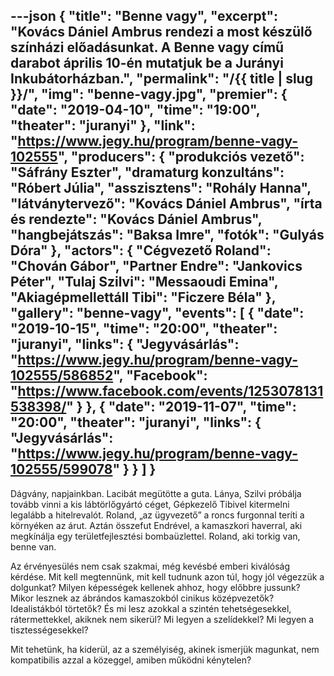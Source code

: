 ---json
{
    "title": "Benne vagy",
    "excerpt": "Kovács Dániel Ambrus rendezi a most készülő színházi előadásunkat. A Benne vagy című darabot április 10-én mutatjuk be a Jurányi Inkubátorházban.",
    "permalink": "/{{ title | slug }}/",
    "img": "benne-vagy.jpg",
    "premier": {
        "date": "2019-04-10",
        "time": "19:00",
        "theater": "juranyi"
    },
    "link": "https://www.jegy.hu/program/benne-vagy-102555",
    "producers": {
        "produkciós vezető": "Sáfrány Eszter",
        "dramaturg konzultáns": "Róbert Júlia",
        "asszisztens": "Rohály Hanna",
        "látványtervező": "Kovács Dániel Ambrus",
        "írta és rendezte": "Kovács Dániel Ambrus",
        "hangbejátszás": "Baksa Imre",
        "fotók": "Gulyás Dóra"
    },
    "actors": {
        "Cégvezető Roland": "Chován Gábor",
        "Partner Endre": "Jankovics Péter",
        "Tulaj Szilvi": "Messaoudi Emina",
        "Akiagépmellettáll Tibi": "Ficzere Béla"
    },
    "gallery": "benne-vagy",
    "events": [
        {
            "date": "2019-10-15",
            "time": "20:00",
            "theater": "juranyi",
            "links": {
                "Jegyvásárlás": "https://www.jegy.hu/program/benne-vagy-102555/586852",
                "Facebook": "https://www.facebook.com/events/1253078131538398/"
            }
        },
        {
            "date": "2019-11-07",
            "time": "20:00",
            "theater": "juranyi",
            "links": {
                "Jegyvásárlás": "https://www.jegy.hu/program/benne-vagy-102555/599078"
            }
        }
    ]
}
---

Dágvány, napjainkban. Lacibát megütötte a guta. Lánya, Szilvi próbálja tovább vinni a kis lábtörlőgyártó céget, Gépkezelő Tibivel kitermelni legalább a hitelrevalót. Roland, „az ügyvezető” a roncs furgonnal teríti a környéken az árut. Aztán összefut Endrével, a kamaszkori haverral, aki megkínálja egy területfejlesztési bombaüzlettel. Roland, aki torkig van, benne van.

Az érvényesülés nem csak szakmai, még kevésbé emberi kiválóság kérdése. Mit kell megtennünk, mit kell tudnunk azon túl, hogy jól végezzük a dolgunkat? Milyen képességek kellenek ahhoz, hogy előbbre jussunk? Mikor lesznek az ábrándos kamaszokból cinikus középvezetők? Idealistákból törtetők? És mi lesz azokkal a szintén tehetségesekkel, rátermettekkel, akiknek nem sikerül? Mi legyen a szelídekkel? Mi legyen a tisztességesekkel?

Mit tehetünk, ha kiderül, az a személyiség, akinek ismerjük magunkat, nem kompatibilis azzal a közeggel, amiben működni kénytelen?